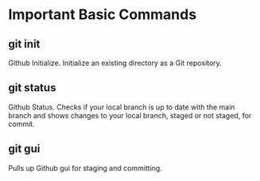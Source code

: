# Important Basic Commands
## git init
Github Initialize. Initialize an existing directory as a Git repository.  
## git status  
Github Status. Checks if your local branch is up to date with the main branch and shows changes to your local branch, staged or not staged, for commit.  
## git gui
Pulls up Github gui for staging and committing.
